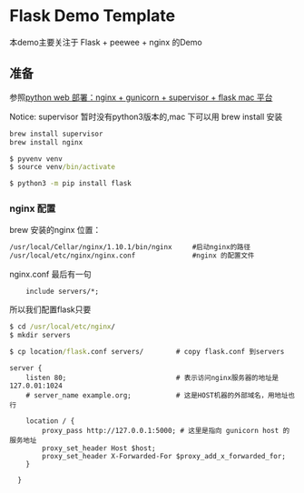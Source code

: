 # Flask Demo Template

本demo主要关注于 Flask + peewee + nginx 的Demo

## 准备

参照[python web 部署：nginx + gunicorn + supervisor + flask mac 平台](http://www.jianshu.com/p/6dce773cb6b8)

Notice: supervisor 暂时没有python3版本的,mac 下可以用 brew install 安装


```cmd
brew install supervisor
brew install nginx

$ pyvenv venv
$ source venv/bin/activate

$ python3 -m pip install flask
```

### nginx 配置

brew 安装的nginx
位置：

```cmd             
/usr/local/Cellar/nginx/1.10.1/bin/nginx     #启动nginx的路径
/usr/local/etc/nginx/nginx.conf              #nginx 的配置文件    
```

nginx.conf 最后有一句

```
    include servers/*;
```

所以我们配置flask只要

```cmd
$ cd /usr/local/etc/nginx/
$ mkdir servers

$ cp location/flask.conf servers/        # copy flask.conf 到servers
```

```config
server {
    listen 80;                           # 表示访问nginx服务器的地址是127.0.01:1024
    # server_name example.org;           # 这是HOST机器的外部域名，用地址也行

    location / {
        proxy_pass http://127.0.0.1:5000; # 这里是指向 gunicorn host 的服务地址
        proxy_set_header Host $host;
        proxy_set_header X-Forwarded-For $proxy_add_x_forwarded_for;
    }

  }

```
